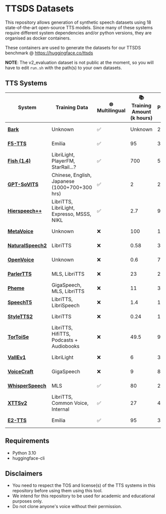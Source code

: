 # TTSDS Datasets
This repository allows generation of synthetic speech datasets using 18 state-of-the-art open-source TTS models. Since many of these systems require different system dependencies and/or python versions, they are organised as docker containers.

These containers are used to generate the datasets for our TTSDS benchmark @ https://huggingface.co/ttsds

**NOTE**: The v2_evaluation dataset is not public at the moment, so you will have to edit ``run.sh`` with the path(s) to your own datasets.

## TTS Systems

| **System**       | **Training Data**                                  | 🌐 **Multilingual** | 📚 **Training Amount (k hours)** | 🧠 **Num. Parameters (M)** | 🎯 **Target Repr.**        | 📖 **LibriVox Only** | 🔄 **NAR** | 🔁 **AR** | 🔡 **G2P** | 🧩 **Language Model** | 🎵 **Prosody Prediction** | 🌊 **Diffusion** | ⏱️ **Delay Pattern** |
|-------------------|---------------------------------------------------|---------------------|-----------------------------------|----------------------------|----------------------------|----------------------|------------|-----------|------------|-----------------------|--------------------------|------------------|---------------------|
| [**Bark**](https://github.com/suno-ai/bark)          | Unknown                                           | ✅                  | Unknown                           | 240                        | Audio Codec Code          | ❌                   | ✅          | ✅         | ❌          | ✅                     | ❌                        | ❌                | ❌                   |
| [**F5-TTS**](https://github.com/SWivid/F5-TTS)        | Emilia                                           | ✅                  | 95                                | 330                        | Mel Spectrogram           | ❌                   | ✅          | ❌         | ✅          | ❌                     | ❌                        | ✅                | ❌                   |
| [**Fish (1.4)**](https://github.com/fishaudio/fish-speech)    | LibriLight, PlayerFM, StarRail...?               | ✅                  | 700                               | 500                        | Audio Codec Code          | ❌                   | ❌          | ✅         | ❌          | ✅                     | ❌                        | ❌                | ❌                   |
| [**GPT-SoVITS**](https://github.com/RVC-Boss/GPT-SoVITS)    | Chinese, English, Japanese (1000+700+300 hrs)     | ✅                  | 2                                 | 200                        | Audio Codec Code          | ❌                   | ✅          | ✅         | ✅          | ✅                     | ❌                        | ❌                | ❌                   |
| [**Hierspeech++**](https://github.com/sh-lee-prml/HierSpeechpp)  | LibriTTS, LibriLight, Expresso, MSSS, NIKL        | ✅                  | 2.7                               | 97                         | Waveform                  | ❌                   | ✅          | ❌         | ✅          | ❌                     | ✅                        | ❌                | ❌                   |
| [**MetaVoice**](https://github.com/metavoiceio/metavoice-src)     | Unknown                                           | ❌                  | 100                               | 1000                       | Audio Codec Code          | ❌                   | ✅          | ✅         | ❌          | ✅                     | ❌                        | ❌                | ✅                   |
| [**NaturalSpeech2**](https://github.com/open-mmlab/Amphion)| LibriTTS                                         | ❌                  | 0.58                              | 380                        | Audio Codec Code          | ✅                   | ✅          | ❌         | ✅          | ❌                     | ✅                        | ✅                | ❌                   |
| [**OpenVoice**](https://github.com/myshell-ai/OpenVoice)     | Unknown                                           | ❌                  | 0.6                               | 73                         | Mel Spectrogram           | ❌                   | ✅          | ❌         | ✅          | ❌                     | ✅                        | ❌                | ❌                   |
| [**ParlerTTS**](https://github.com/huggingface/parler-tts)     | MLS, LibriTTS                                     | ❌                  | 23                                | 2200                       | Audio Codec Code          | ✅                   | ❌          | ✅         | ❌          | ✅                     | ❌                        | ❌                | ✅                   |
| [**Pheme**](https://github.com/PolyAI-LDN/pheme)         | GigaSpeech, MLS, LibriTTS                        | ❌                  | 11                                | 300                        | Audio Codec Code          | ❌                   | ✅          | ✅         | ✅          | ✅                     | ❌                        | ❌                | ❌                   |
| [**SpeechT5**](https://github.com/microsoft/SpeechT5)      | LibriTTS, LibriSpeech                            | ❌                  | 1.4                               | 144                        | Mel Spectrogram           | ✅                   | ❌          | ✅         | ❌          | ❌                     | ❌                        | ❌                | ❌                   |
| [**StyleTTS2**](https://github.com/yl4579/StyleTTS2)     | LibriTTS                                         | ❌                  | 0.24                              | 191                        | Mel Spectrogram           | ✅                   | ✅          | ❌         | ✅          | ❌                     | ✅                        | ✅                | ❌                   |
| [**TorToiSe**](https://github.com/neonbjb/tortoise-tts)      | LibriTTS, HifiTTS, Podcasts + Audiobooks         | ❌                  | 49.5                              | 960                        | Mel Spectrogram           | ❌                   | ✅          | ✅         | ❌          | ✅                     | ❌                        | ✅                | ❌                   |
| [**VallEv1**](https://github.com/open-mmlab/Amphion)       | LibriLight                                       | ❌                  | 6                                 | 370                        | Audio Codec Code          | ✅                   | ❌          | ✅         | ✅          | ✅                     | ❌                        | ❌                | ❌                   |
| [**VoiceCraft**](https://github.com/jasonppy/VoiceCraft)    | GigaSpeech                                       | ❌                  | 9                                 | 830                        | Audio Codec Code          | ❌                   | ❌          | ✅         | ✅          | ✅                     | ❌                        | ❌                | ✅                   |
| [**WhisperSpeech**](https://github.com/collabora/WhisperSpeech) | MLS                                              | ✅                  | 80                                | 2054                       | Audio Codec Code          | ✅                   | ✅          | ✅         | ❌          | ✅                     | ❌                        | ❌                | ❌                   |
| [**XTTSv2**](https://github.com/idiap/coqui-ai-TTS)        | LibriTTS, Common Voice, Internal                 | ✅                  | 27                                | 456                        | Audio Codec Code (Own)    | ❌                   | ❌          | ✅         | ❌          | ✅                     | ❌                        | ❌                | ❌                   |
| [**E2-TTS**](https://github.com/SWivid/F5-TTS)        | Emilia                                           | ✅                  | 95                                | 330                        | Mel Spectrogram           | ❌                   | ✅          | ❌         | ✅          | ❌                     | ✅                        | ❌                | ❌                   |


## Requirements
 - Python 3.10
 - huggingface-cli

## Disclaimers
 - You need to respect the TOS and license(s) of the TTS systems in this repository before using them using this tool.
 - We intend for this repository to be used for academic and educational purposes only.
 - Do not clone anyone's voice without their permission.
